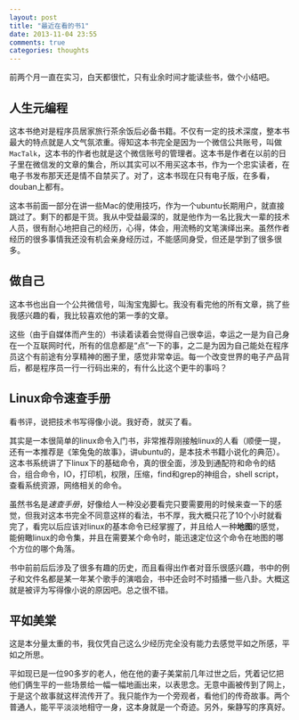 ```yaml
---
layout: post
title: "最近在看的书1"
date: 2013-11-04 23:55
comments: true
categories: thoughts
---
```


前两个月一直在实习，白天都很忙，只有业余时间才能读些书，做个小结吧。

## 人生元编程

这本书绝对是程序员居家旅行茶余饭后必备书籍。不仅有一定的技术深度，整本书最大的特点就是人文气氛浓重。<!-- more -->得知这本书完全是因为一个微信公共账号，叫做`MacTalk`，这本书的作者也就是这个微信账号的管理者。这本书是作者在以前的日子里在微信发的文章的集合，所以其实可以不用买这本书，作为一个忠实读者，在电子书发布那天还是情不自禁买了。对了，这本书现在只有电子版，在多看，douban上都有。

这本书前面一部分在讲一些Mac的使用技巧，作为一个ubuntu长期用户，就直接跳过了。剩下的都是干货。我从中受益最深的，就是他作为一名比我大一辈的技术人员，很有耐心地把自己的经历，心得，体会，用流畅的文笔演绎出来。虽然作者经历的很多事情我还没有机会亲身经历过，不能感同身受，但还是学到了很多很多。


## 做自己

这本书也出自一个公共微信号，叫淘宝鬼脚七。我没有看完他的所有文章，挑了些我感兴趣的看，我比较喜欢他的第一季的文章。

这些（由于自媒体而产生的）书读着读着会觉得自己很幸运，幸运之一是为自己身在一个互联网时代，所有的信息都是“点”一下的事，之二是为因为自己能处在程序员这个有前途有分享精神的圈子里，感觉非常幸运。每一个改变世界的电子产品背后，都是程序员一行一行码出来的，有什么比这个更牛的事吗？

## Linux命令速查手册

看书评，说把技术书写得像小说。我好奇，就买了看。

其实是一本很简单的linux命令入门书，非常推荐刚接触linux的人看（顺便一提，还有一本推荐是《笨兔兔的故事》，讲ubuntu的，是本技术书籍小说化的典范）。这本书系统讲了下linux下的基础命令，真的很全面，涉及到通配符和命令的结合，组合命令，IO，打印机，权限，压缩，find和grep的神组合，shell script，查看系统资源，网络相关的命令。

虽然书名是*速查手册*，好像给人一种没必要看完只要需要用的时候来查一下的感觉，但我对这本书完全不同意这样的看法，书不厚，我大概只花了10个小时就看完了，看完以后应该对linux的基本命令已经掌握了，并且给人一种**地图**的感觉，能俯瞰linux的命令集，并且在需要某个命令时，能迅速定位这个命令在地图的哪个方位的哪个角落。

书中前前后后涉及了很多有趣的历史，而且看得出作者对音乐很感兴趣，书中的例子和文件名都是某一年某个歌手的演唱会，书中还会时不时插播一些八卦。大概这就是被评为写得像小说的原因吧。总之很不错。

## 平如美棠

这是本分量太重的书，我仅凭自己这么少经历完全没有能力去感觉平如之所感，平如之所思。

平如现已是一位90多岁的老人，他在他的妻子美棠前几年过世之后，凭着记忆把他们俩生平的一些场景给一幅一幅地画出来，以表思念。无意中画被传到了网上，于是这个故事就这样流传开了。我只能作为一个旁观者，看他们的传奇故事。两个普通人，能平平淡淡地相守一身，这本身就是一个奇迹。另外，柴静写的序真好。
